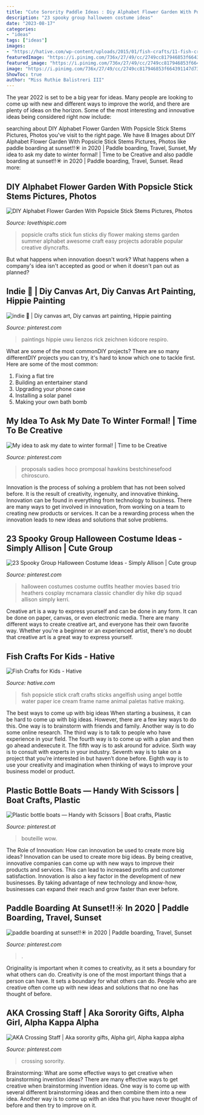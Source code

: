 ```yaml
---
title: "Cute Sorority Paddle Ideas : Diy Alphabet Flower Garden With Popsicle Stick Stems Pictures, Photos"
description: "23 spooky group halloween costume ideas"
date: "2023-08-17"
categories:
- "ideas"
tags: ["ideas"]
images:
- "https://hative.com/wp-content/uploads/2015/01/fish-crafts/11-fish-crafts-for-kids.jpg"
featuredImage: "https://i.pinimg.com/736x/27/49/cc/2749cc817946853f664391147d73198a.jpg"
featured_image: "https://i.pinimg.com/736x/27/49/cc/2749cc817946853f664391147d73198a.jpg"
image: "https://i.pinimg.com/736x/27/49/cc/2749cc817946853f664391147d73198a.jpg"
ShowToc: true
author: "Miss Ruthie Balistreri III"
---
```



The year 2022 is set to be a big year for ideas. Many people are looking to come up with new and different ways to improve the world, and there are plenty of ideas on the horizon. Some of the most interesting and innovative ideas being considered right now include: 

	

		
searching about DIY Alphabet Flower Garden With Popsicle Stick Stems Pictures, Photos you've visit to the right page. We have 8 Images about DIY Alphabet Flower Garden With Popsicle Stick Stems Pictures, Photos like paddle boarding at sunset!!☀️ in 2020 | Paddle boarding, Travel, Sunset, My idea to ask my date to winter formal! | Time to be Creative and also paddle boarding at sunset!!☀️ in 2020 | Paddle boarding, Travel, Sunset. Read more:
		
    
## DIY Alphabet Flower Garden With Popsicle Stick Stems Pictures, Photos

<img loading=lazy src="http://www.lovethispic.com/uploaded_images/330879-Diy-Alphabet-Flower-Garden-With-Popsicle-Stick-Stems.jpg" onerror="this.onerror=null;this.src='https://tse1.mm.bing.net/th?id=OIP.FFpzNF6s36MUQuATTXr_NAHaNl&amp;pid=15.1';" alt="DIY Alphabet Flower Garden With Popsicle Stick Stems Pictures, Photos">

_Source: lovethispic.com_

>popsicle crafts stick fun sticks diy flower making stems garden summer alphabet awesome craft easy projects adorable popular creative diyncrafts. 

	

But what happens when innovation doesn't work? What happens when a company's idea isn't accepted as good or when it doesn't pan out as planned?

    
## Indie 🍄 | Diy Canvas Art, Diy Canvas Art Painting, Hippie Painting

<img loading=lazy src="https://i.pinimg.com/736x/04/1d/32/041d321454cf3c7af00d43973e76c1e3.jpg" onerror="this.onerror=null;this.src='https://tse2.mm.bing.net/th?id=OIP.bG1JmRkMQk9zE0Sk3nJGPAHaJ3&amp;pid=15.1';" alt="indie 🍄 | Diy canvas art, Diy canvas art painting, Hippie painting">

_Source: pinterest.com_

>paintings hippie uwu lienzos rick zeichnen kidcore respiro. 

	

What are some of the most commonDIY projects?
There are so many differentDIY projects you can try, it's hard to know which one to tackle first. Here are some of the most common: 
1. Fixing a flat tire 
2. Building an entertainer stand 
3. Upgrading your phone case 
4. Installing a solar panel 
5. Making your own bath bomb 

    
## My Idea To Ask My Date To Winter Formal! | Time To Be Creative

<img loading=lazy src="https://s-media-cache-ak0.pinimg.com/736x/ac/99/e7/ac99e72b17ddcbaae5e17a723703ea08.jpg" onerror="this.onerror=null;this.src='https://tse1.mm.bing.net/th?id=OIP.yyXcmoDoG0tIKpumBzPahAHaJ3&amp;pid=15.1';" alt="My idea to ask my date to winter formal! | Time to be Creative">

_Source: pinterest.com_

>proposals sadies hoco promposal hawkins bestchinesefood chiroscuro. 

	

Innovation is the process of solving a problem that has not been solved before. It is the result of creativity, ingenuity, and innovative thinking. Innovation can be found in everything from technology to business. There are many ways to get involved in innovation, from working on a team to creating new products or services. It can be a rewarding process when the innovation leads to new ideas and solutions that solve problems.

    
## 23 Spooky Group Halloween Costume Ideas - Simply Allison | Cute Group

<img loading=lazy src="https://i.pinimg.com/originals/a7/59/fa/a759fa746798fc9c52761fe5b2c25199.png" onerror="this.onerror=null;this.src='https://tse2.mm.bing.net/th?id=OIP.Mk3yKISEygcC2ri96X_9JgHaKs&amp;pid=15.1';" alt="23 Spooky Group Halloween Costume Ideas - Simply Allison | Cute group">

_Source: pinterest.com_

>halloween costumes costume outfits heather movies based trio heathers cosplay mcnamara classic chandler diy hike dip squad allison simply kerri. 

	

Creative art is a way to express yourself and can be done in any form. It can be done on paper, canvas, or even electronic media. There are many different ways to create creative art, and everyone has their own favorite way. Whether you're a beginner or an experienced artist, there's no doubt that creative art is a great way to express yourself.

    
## Fish Crafts For Kids - Hative

<img loading=lazy src="https://hative.com/wp-content/uploads/2015/01/fish-crafts/11-fish-crafts-for-kids.jpg" onerror="this.onerror=null;this.src='https://tse3.mm.bing.net/th?id=OIP.HB7c5ypINIRaon2r32CH7gHaE9&amp;pid=15.1';" alt="Fish Crafts for Kids - Hative">

_Source: hative.com_

>fish popsicle stick craft crafts sticks angelfish using angel bottle water paper ice cream frame name animal paletas hative making. 

	

The best ways to come up with big ideas
When starting a business, it can be hard to come up with big ideas. However, there are a few key ways to do this. One way is to brainstorm with friends and family. Another way is to do some online research. The third way is to talk to people who have experience in your field. The fourth way is to come up with a plan and then go ahead andexecute it. The fifth way is to ask around for advice. Sixth way is to consult with experts in your industry. Seventh way is to take on a project that you’re interested in but haven’t done before. Eighth way is to use your creativity and imagination when thinking of ways to improve your business model or product.

    
## Plastic Bottle Boats — Handy With Scissors | Boat Crafts, Plastic

<img loading=lazy src="https://i.pinimg.com/736x/0b/dc/e1/0bdce1a8f03e088d8161c44acfaf5f23.jpg" onerror="this.onerror=null;this.src='https://tse3.mm.bing.net/th?id=OIP.L-5s1Z7BTjsmuHti3bUQQAHaHa&amp;pid=15.1';" alt="Plastic bottle boats — Handy with Scissors | Boat crafts, Plastic">

_Source: pinterest.at_

>bouteille wow. 

	

The Role of Innovation: How can innovation be used to create more big ideas?
Innovation can be used to create more big ideas. By being creative, innovative companies can come up with new ways to improve their products and services. This can lead to increased profits and customer satisfaction. Innovation is also a key factor in the development of new businesses. By taking advantage of new technology and know-how, businesses can expand their reach and grow faster than ever before.

    
## Paddle Boarding At Sunset!!☀️ In 2020 | Paddle Boarding, Travel, Sunset

<img loading=lazy src="https://i.pinimg.com/736x/27/49/cc/2749cc817946853f664391147d73198a.jpg" onerror="this.onerror=null;this.src='https://tse3.mm.bing.net/th?id=OIP.4snoz7EMCHHktshQmqhjrQHaJz&amp;pid=15.1';" alt="paddle boarding at sunset!!☀️ in 2020 | Paddle boarding, Travel, Sunset">

_Source: pinterest.com_

>. 

	

Originality is important when it comes to creativity, as it sets a boundary for what others can do.
Creativity is one of the most important things that a person can have. It sets a boundary for what others can do. People who are creative often come up with new ideas and solutions that no one has thought of before.

    
## AKA Crossing Staff | Aka Sorority Gifts, Alpha Girl, Alpha Kappa Alpha

<img loading=lazy src="https://i.pinimg.com/736x/5b/c1/fa/5bc1fa12e25c8fe1afab1b0fa6e18c3a.jpg" onerror="this.onerror=null;this.src='https://tse2.mm.bing.net/th?id=OIP.T-1mtCvV4XluOe_bzeK-WAHaJ4&amp;pid=15.1';" alt="AKA Crossing Staff | Aka sorority gifts, Alpha girl, Alpha kappa alpha">

_Source: pinterest.com_

>crossing sorority. 

	

Brainstorming: What are some effective ways to get creative when brainstorming invention ideas?
There are many effective ways to get creative when brainstorming invention ideas. One way is to come up with several different brainstorming ideas and then combine them into a new idea. Another way is to come up with an idea that you have never thought of before and then try to improve on it.

